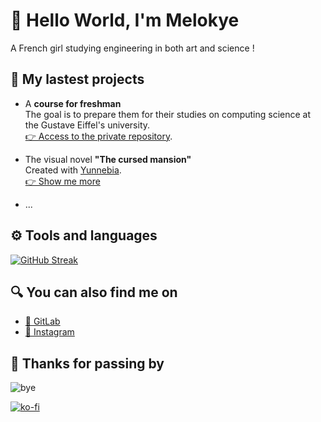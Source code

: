 # 👋 Hello World, I'm **Melokye**

A French girl studying engineering in both art and science !

## 🚧 My lastest projects

- A **course for freshman**  
    The goal is to prepare them for their studies on computing science at the Gustave Eiffel's university.  
    [👉 Access to the private repository](https://github.com/UGE-IGM/preRentree_L1_Support).

- The visual novel **"The cursed mansion"**  
    Created with [Yunnebia](https://github.com/Yunnebbia).  
    [👉 Show me more](https://github.com/melokye/the_cursed_mansion)

- ...

<!--
Here are some ideas to get you started:

- 🌱 I’m currently learning ...
- 👯 I’m looking to collaborate on ...
- 🤔 I’m looking for help with ...
- 💬 Ask me about ...
- 📫 How to reach me: ...
- ⚡ Fun fact: ...
-->

## ⚙️ Tools and languages

[![GitHub Streak](http://github-readme-streak-stats.herokuapp.com?user=melokye&theme=dark&hide_longest_streak=true)](https://git.io/streak-stats)

## 🔍 You can also find me on

- [🦊 GitLab](https://gitlab.com/melokye)
- [🎨 Instagram](https://www.instagram.com/melokye.crea/)

## 🫶 Thanks for passing by

![bye](https://media.giphy.com/media/6h5IYmoBn2xYQ/giphy.gif)

[![ko-fi](https://ko-fi.com/img/githubbutton_sm.svg)](https://ko-fi.com/V7V3N78R4)
